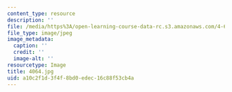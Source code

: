 ```yaml
---
content_type: resource
description: ''
file: /media/https%3A/open-learning-course-data-rc.s3.amazonaws.com/4-614-religious-architecture-and-islamic-cultures-fall-2002/a10c2f1d3f4f8bd0edec16c88f53cb4a_4064.jpg
file_type: image/jpeg
image_metadata:
  caption: ''
  credit: ''
  image-alt: ''
resourcetype: Image
title: 4064.jpg
uid: a10c2f1d-3f4f-8bd0-edec-16c88f53cb4a
---
```

